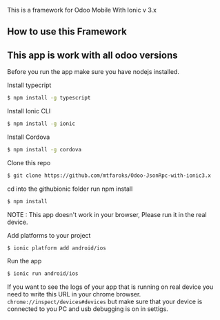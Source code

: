 This is a framework for Odoo Mobile With Ionic v 3.x

## How to use this Framework

## This app is work with all odoo versions

Before you run the app make sure you have nodejs installed.

Install typecript
```bash
$ npm install -g typescript
```
Install Ionic CLI

```bash
$ npm install -g ionic
```
Install Cordova
```bash
$ npm install -g cordova
```
Clone this repo
```bash
$ git clone https://github.com/mtfaroks/Odoo-JsonRpc-with-ionic3.x
```
cd into the githubionic folder run npm install
```bash
$ npm install
```
NOTE : This app doesn't work in your browser, Please run it in the real device.

Add platforms to your project
```bash
$ ionic platform add android/ios
```
Run the app
```bash
$ ionic run android/ios
```

If you want to see the logs of your app that is running on real device you need to write this URL in your chrome browser. `chrome://inspect/devices#devices` but make sure that your device is connected to you PC and usb debugging is on in settigs.
